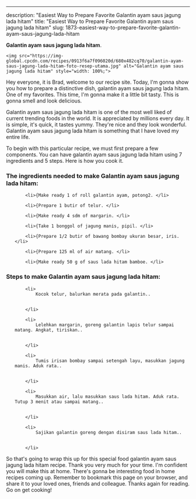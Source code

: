 ---
description: "Easiest Way to Prepare Favorite Galantin ayam saus jagung lada hitam"
title: "Easiest Way to Prepare Favorite Galantin ayam saus jagung lada hitam"
slug: 1873-easiest-way-to-prepare-favorite-galantin-ayam-saus-jagung-lada-hitam

<p>
	<strong>Galantin ayam saus jagung lada hitam</strong>. 
	
</p>
<p>
	
	<img src="https://img-global.cpcdn.com/recipes/0913f6a7f096020d/680x482cq70/galantin-ayam-saus-jagung-lada-hitam-foto-resep-utama.jpg" alt="Galantin ayam saus jagung lada hitam" style="width: 100%;">
	
	
</p>
<p>
	Hey everyone, it is Brad, welcome to our recipe site. Today, I'm gonna show you how to prepare a distinctive dish, galantin ayam saus jagung lada hitam. One of my favorites. This time, I'm gonna make it a little bit tasty. This is gonna smell and look delicious.
</p>
	
<p>
	Galantin ayam saus jagung lada hitam is one of the most well liked of current trending foods in the world. It is appreciated by millions every day. It is simple, it's quick, it tastes yummy. They're nice and they look wonderful. Galantin ayam saus jagung lada hitam is something that I have loved my entire life.
</p>
<p>
	
</p>

<p>
To begin with this particular recipe, we must first prepare a few components. You can have galantin ayam saus jagung lada hitam using 7 ingredients and 5 steps. Here is how you cook it.
</p>

<h3>The ingredients needed to make Galantin ayam saus jagung lada hitam:</h3>

<ol>
	
		<li>{Make ready 1 of roll galantin ayam, potong2. </li>
	
		<li>{Prepare 1 butir of telur. </li>
	
		<li>{Make ready 4 sdm of margarin. </li>
	
		<li>{Take 1 bonggol of jagung manis, pipil. </li>
	
		<li>{Prepare 1/2 butir of bawang bombay ukuran besar, iris. </li>
	
		<li>{Prepare 125 ml of air matang. </li>
	
		<li>{Make ready 50 g of saus lada hitam bamboe. </li>
	
</ol>
<p>
	
</p>

<h3>Steps to make Galantin ayam saus jagung lada hitam:</h3>

<ol>
	
		<li>
			Kocok telur, balurkan merata pada galantin..
			
			
		</li>
	
		<li>
			Lelehkan margarin, goreng galantin lapis telur sampai matang. Angkat, tiriskan..
			
			
		</li>
	
		<li>
			Tumis irisan bombay sampai setengah layu, masukkan jagung manis. Aduk rata..
			
			
		</li>
	
		<li>
			Masukkan air, lalu masukkan saus lada hitam. Aduk rata. Tutup 3 menit atau sampai matang..
			
			
		</li>
	
		<li>
			Sajikan galantin goreng dengan disiram saus lada hitam..
			
			
		</li>
	
</ol>

<p>
	
</p>

<p>
	So that's going to wrap this up for this special food galantin ayam saus jagung lada hitam recipe. Thank you very much for your time. I'm confident you will make this at home. There's gonna be interesting food in home recipes coming up. Remember to bookmark this page on your browser, and share it to your loved ones, friends and colleague. Thanks again for reading. Go on get cooking!
</p>
